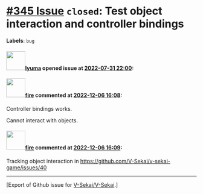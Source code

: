 # [\#345 Issue](https://github.com/V-Sekai/V-Sekai/issues/345) `closed`: Test object interaction and controller bindings
**Labels**: `bug`


#### <img src="https://avatars.githubusercontent.com/u/39946030?v=4" width="50">[lyuma](https://github.com/lyuma) opened issue at [2022-07-31 22:00](https://github.com/V-Sekai/V-Sekai/issues/345):



#### <img src="https://avatars.githubusercontent.com/u/32321?u=c2e06a3d2b49a467aa907e54aa259516440267cc&v=4" width="50">[fire](https://github.com/fire) commented at [2022-12-06 16:08](https://github.com/V-Sekai/V-Sekai/issues/345#issuecomment-1339609567):

Controller bindings works.

Cannot interact with objects.

#### <img src="https://avatars.githubusercontent.com/u/32321?u=c2e06a3d2b49a467aa907e54aa259516440267cc&v=4" width="50">[fire](https://github.com/fire) commented at [2022-12-06 16:09](https://github.com/V-Sekai/V-Sekai/issues/345#issuecomment-1339610718):

Tracking object interaction in https://github.com/V-Sekai/v-sekai-game/issues/40


-------------------------------------------------------------------------------



[Export of Github issue for [V-Sekai/V-Sekai](https://github.com/V-Sekai/V-Sekai).]
